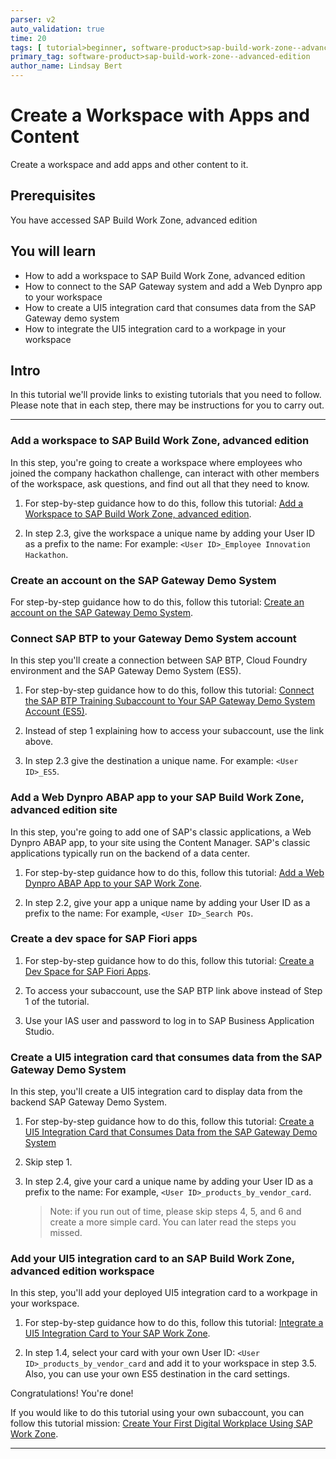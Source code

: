 ```yaml
---
parser: v2
auto_validation: true
time: 20
tags: [ tutorial>beginner, software-product>sap-build-work-zone--advanced-edition]
primary_tag: software-product>sap-build-work-zone--advanced-edition
author_name: Lindsay Bert
---
```


# Create a Workspace with Apps and Content
<!-- description --> Create a workspace and add apps and other content to it.

## Prerequisites
 You have accessed SAP Build Work Zone, advanced edition


## You will learn
  - How to add a workspace to SAP Build Work Zone, advanced edition
  - How to connect to the SAP Gateway system and add a Web Dynpro app to your workspace
  - How to create a UI5 integration card that consumes data from the SAP Gateway demo system
  - How to integrate the UI5 integration card to a workpage in your workspace

## Intro
In this tutorial we'll provide links to existing tutorials that you need to follow. Please note that in each step, there may be instructions for you to carry out.

---

### Add a workspace to SAP Build Work Zone, advanced edition


In this step, you're going to create a workspace where employees who joined the company hackathon challenge, can interact with other members of the workspace, ask questions, and find out all that they need to know.

1. For step-by-step guidance how to do this, follow this tutorial: [Add a Workspace to SAP Build Work Zone, advanced edition](workzone-build-2-workspace).

2. In step 2.3, give the workspace a unique name by adding your User ID as a prefix to the name: For example: `<User ID>_Employee Innovation Hackathon`.


### Create an account on the SAP Gateway Demo System


For step-by-step guidance how to do this, follow this tutorial: [Create an account on the SAP Gateway Demo System](gateway-demo-signup).



### Connect SAP BTP to your Gateway Demo System account


In this step you'll create a connection between SAP BTP, Cloud Foundry environment and the SAP Gateway Demo System (ES5).

1.  For step-by-step guidance how to do this, follow this tutorial: [Connect the SAP BTP Training Subaccount to Your SAP Gateway Demo System Account (ES5)](workzone-connect-gateway).

2. Instead of step 1 explaining how to access your subaccount, use the link above.

3. In step 2.3 give the destination a unique name. For example: `<User ID>_ES5`.


### Add a Web Dynpro ABAP app to your SAP Build Work Zone, advanced edition site


In this step, you're going to add one of SAP's classic applications, a Web Dynpro ABAP app, to your site using the Content Manager. SAP's classic applications typically run on the backend of a data center.

1. For step-by-step guidance how to do this, follow this tutorial: [Add a Web Dynpro ABAP App to your SAP Work Zone](workzone-enrich-3-webdynpro-app).

2. In step 2.2, give your app a unique name by adding your User ID as a prefix to the name: For example, `<User ID>_Search POs`.



### Create a dev space for SAP Fiori apps


1. For step-by-step guidance how to do this, follow this tutorial: [Create a Dev Space for SAP Fiori Apps](appstudio-devspace-fiori-create).

2. To access your subaccount, use the SAP BTP link above instead of Step 1 of the tutorial.

3. Use your IAS user and password to log in to SAP Business Application Studio.  


### Create a UI5 integration card that consumes data from the SAP Gateway Demo System


In this step, you'll create a UI5 integration card to display data from the backend SAP Gateway Demo System.

1. For step-by-step guidance how to do this, follow this tutorial: [Create a UI5 Integration Card that Consumes Data from the SAP Gateway Demo System](appstudio-sapui5-integrationcard-create)

2. Skip step 1.

3. In step 2.4, give your card a unique name by adding your User ID as a prefix to the name: For example, `<User ID>_products_by_vendor_card`.

    > Note: if you run out of time, please skip steps 4, 5, and 6 and create a more simple card. You can later read the steps you missed.  


### Add your UI5 integration card to an SAP Build Work Zone, advanced edition workspace


In this step, you'll add your deployed UI5 integration card to a workpage in your workspace.

1. For step-by-step guidance how to do this, follow this tutorial: [Integrate a UI5 Integration Card to Your SAP Work Zone](workzone-enrich-5-integrate-card).

2. In step 1.4, select your card with your own User ID: `<User ID>_products_by_vendor_card` and add it to your workspace in step 3.5. Also, you can use your own ES5 destination in the card settings.

Congratulations! You're done!

If you would like to do this tutorial using your own subaccount, you can follow this tutorial mission: [Create Your First Digital Workplace Using SAP Work Zone](mission.workzone-first).









---
